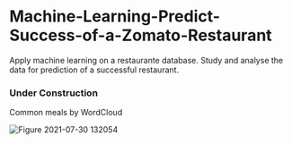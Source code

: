 # Machine-Learning-Predict-Success-of-a-Zomato-Restaurant
Apply machine learning on a restaurante database. Study and analyse the data for prediction of a successful restaurant.



### Under Construction ###


Common meals by WordCloud

![Figure 2021-07-30 132054](https://user-images.githubusercontent.com/85901822/127639410-f28140f6-8e13-4312-b657-9811378cc84f.png)
